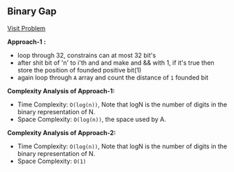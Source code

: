 ## Binary Gap

[Visit Problem](https://leetcode.com/problems/binary-gap/description/)

**Approach-1 :**<br>

-   loop through 32, constrains can at most 32 bit's
-   after shit bit of 'n' to i'th and and make and && with 1, if it's true then store the position of founded positive bit(1)
-   again loop through `A` array and count the distance of `1` founded bit

**Complexity Analysis of Approach-1:**<br>

-   Time Complexity: `O(log(n))`, Note that log⁡N is the number of digits in the binary representation of N.
-   Space Complexity: `O(log(n))`, the space used by A.

**Complexity Analysis of Approach-2:**<br>

-   Time Complexity: `O(log(n))`, Note that log⁡N is the number of digits in the binary representation of N.
-   Space Complexity: `O(1)`

